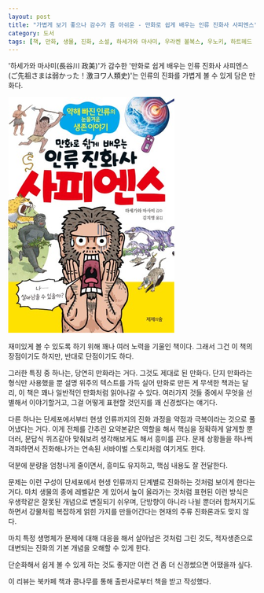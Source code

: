 ```yaml
---
layout: post
title: "가볍게 보기 좋으나 감수가 좀 아쉬운 - 만화로 쉽게 배우는 인류 진화사 사피엔스"
category: 도서
tags: [책, 만화, 생물, 진화, 소설, 하세가와 마사미, 우라켄 볼복스, 우노키, 하트헤드 에미코, 고가 마사요, 호리구치 이쓰, 다나카 료스케, 무로키 오스시, 김지영, 제제의숲, 심야책방, 북카페 책과 콩나무, 서평]
---
```


'하세가와 마사미(長谷川 政美)'가 감수한
'만화로 쉽게 배우는 인류 진화사 사피엔스(ご先祖さまは弱かった！激ヨワ人類史)'는
인류의 진화를 가볍게 볼 수 있게 담은 만화다.

![표지](/images/comic/gosenzosama-wa-yowakatta-gekiyowa-jinruishi-comic-book.jpg)

재미있게 볼 수 있도록 하기 위해 꽤나 여러 노력을 기울인 책이다.
그래서 그건 이 책의 장점이기도 하지만,
반대로 단점이기도 하다.

그러한 특징 중 하나는, 당연히 만화라는 거다.
그것도 제대로 된 만화다.
단지 만화라는 형식만 사용했을 뿐 설명 위주의 텍스트를 가득 실어 만화로 만든 게 무색한 책과는 달리,
이 책은 꽤나 일반적인 만화처럼 읽어나갈 수 있다.
여러가지 것들 중에서 무엇을 선별해서 이야기할거고,
그걸 어떻게 표현할 것인지를 꽤 신경썼다는 얘기다.

다른 하나는 단세포에서부터 현생 인류까지의 진화 과정을
약점과 극복이라는 것으로 풀어냈다는 거다.
이게 전체를 간추린 요약본같은 역할을 해서
핵심을 정확하게 알게할 뿐더러,
문답식 퀴즈같아 맞춰보려 생각해보게도 해서 흥미를 끈다.
문제 상황들을 하나씩 격파하면서 진화해나가는 연속된 서바이벌 스토리처럼 여기게도 한다.

덕분에 분량을 엄청나게 줄이면서,
흥미도 유지하고,
핵심 내용도 잘 전달한다.

문제는 이런 구성이
단세포에서 현생 인류까지 단계별로 진화하는 것처럼 보이게 한다는 거다.
마치 생물의 종에 레벨같은 게 있어서 높이 올라가는 것처럼 표현된 이런 방식은
우생학같은 잘못된 개념으로 변질되기 쉬우며,
단방향이 아니라 나뉠 뿐더러 합쳐지기도 하면서 강물처럼 복잡하게 얽힌 가지를 만들어간다는 현재의 주류 진화론과도 맞지 않다.

마치 특정 생명체가 문제에 대해 대응을 해서 살아남은 것처럼 그린 것도,
적자생존으로 대변되는 진화의 기본 개념을 오해할 수 있게 한다.

단순화해서 쉽게 볼 수 있게 하는 것도 좋지만
이런 건 좀 더 신경썼으면 어땠을까 싶다.



<div class="im im-info">
이 리뷰는 북카페 책과 콩나무를 통해 출판사로부터 책을 받고 작성했다.
</div>
